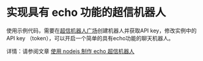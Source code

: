 # 实现具有 echo 功能的超信机器人
使用示例代码，需要在[超信机器人广场](https://bot.chaoxin.com)创建机器人并获取API key，修改实例中的 API key （token），可以开启一个简单的具有echo功能的聊天机器人。

详情：请参阅文章 [使用 nodejs 制作 echo 超信机器人](https://sunqinying.com/articles/chaoxin_bot_echo_text_tutorial.html)

